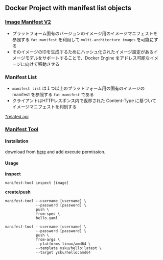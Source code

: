 ## Docker Project with manifest list objects
### [Image Manifest V2](https://docs.docker.com/registry/spec/manifest-v2-2/)
- プラットフォーム固有のバージョンのイメージ用のイメージマニフェストを参照する `fat manifest` を利用して `multi-architecture images` を可能にする
- そのイメージのIDを生成するためにハッシュ化されたイメージ設定があるイメージモデルをサポートすることで、Docker Engine をアドレス可能なイメージに向けて移動させる

### Manifest List
- `manifest list` は１つ以上のプラットフォーム用の固有のイメージの manifest を参照する `fat manifest` である
- クライアントはHTTPレスポンス内で返却された Content-Type に基づいてイメージマニフェストを判別する

[*related api](https://docs.docker.com/registry/spec/api/)

### [Manifest Tool](https://github.com/estesp/manifest-tool)
#### Installation
download from [here](https://github.com/estesp/manifest-tool/releases) and add execute permission.

#### Usage
**inspect**
```
manifest-tool inspect [image]
```

**create/push**
```
manifest-tool --username [username] \
              --password [password] \
              push \
              from-spec \
              hello.yaml

manifest-tool --username [username] \
              --password [password] \
              push \
              from-args \
              --platforms linux/amd64 \
              --template ysku/hello:latest \
              --target ysku/hello:amd64
```
